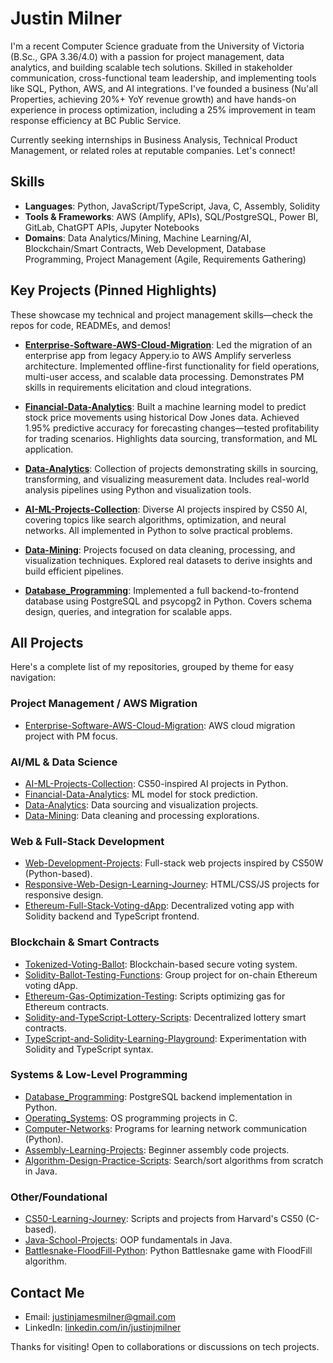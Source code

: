 # Justin Milner 

I'm a recent Computer Science graduate from the University of Victoria (B.Sc., GPA 3.36/4.0) with a passion for project management, data analytics, and building scalable tech solutions. Skilled in stakeholder communication, cross-functional team leadership, and implementing tools like SQL, Python, AWS, and AI integrations. I've founded a business (Nu'all Properties, achieving 20%+ YoY revenue growth) and have hands-on experience in process optimization, including a 25% improvement in team response efficiency at BC Public Service.

Currently seeking internships in Business Analysis, Technical Product Management, or related roles at reputable companies. Let's connect!

## Skills
- **Languages**: Python, JavaScript/TypeScript, Java, C, Assembly, Solidity
- **Tools & Frameworks**: AWS (Amplify, APIs), SQL/PostgreSQL, Power BI, GitLab, ChatGPT APIs, Jupyter Notebooks
- **Domains**: Data Analytics/Mining, Machine Learning/AI, Blockchain/Smart Contracts, Web Development, Database Programming, Project Management (Agile, Requirements Gathering)

## Key Projects (Pinned Highlights)
These showcase my technical and project management skills—check the repos for code, READMEs, and demos!

- **[Enterprise-Software-AWS-Cloud-Migration](https://github.com/justinjmilner/Enterprise-Software-AWS-Cloud-Migration)**: Led the migration of an enterprise app from legacy Appery.io to AWS Amplify serverless architecture. Implemented offline-first functionality for field operations, multi-user access, and scalable data processing. Demonstrates PM skills in requirements elicitation and cloud integrations.
  
- **[Financial-Data-Analytics](https://github.com/justinjmilner/Financial-Data-Analytics)**: Built a machine learning model to predict stock price movements using historical Dow Jones data. Achieved 1.95% predictive accuracy for forecasting changes—tested profitability for trading scenarios. Highlights data sourcing, transformation, and ML application.

- **[Data-Analytics](https://github.com/justinjmilner/Data-Analytics)**: Collection of projects demonstrating skills in sourcing, transforming, and visualizing measurement data. Includes real-world analysis pipelines using Python and visualization tools.

- **[AI-ML-Projects-Collection](https://github.com/justinjimilner/AI-ML-Projects-Collection)**: Diverse AI projects inspired by CS50 AI, covering topics like search algorithms, optimization, and neural networks. All implemented in Python to solve practical problems.

- **[Data-Mining](https://github.com/justinjmilner/Data-Mining)**: Projects focused on data cleaning, processing, and visualization techniques. Explored real datasets to derive insights and build efficient pipelines.

- **[Database_Programming](https://github.com/justinjmilner/Database_Programming)**: Implemented a full backend-to-frontend database using PostgreSQL and psycopg2 in Python. Covers schema design, queries, and integration for scalable apps.

## All Projects
Here's a complete list of my repositories, grouped by theme for easy navigation:

### Project Management / AWS Migration
- [Enterprise-Software-AWS-Cloud-Migration](https://github.com/justinjmilner/Enterprise-Software-AWS-Cloud-Migration): AWS cloud migration project with PM focus.

### AI/ML & Data Science
- [AI-ML-Projects-Collection](https://github.com/justinjmilner/AI-ML-Projects-Collection): CS50-inspired AI projects in Python.
- [Financial-Data-Analytics](https://github.com/justinjmilner/Financial-Data-Analytics): ML model for stock prediction.
- [Data-Analytics](https://github.com/justinjmilner/Data-Analytics): Data sourcing and visualization projects.
- [Data-Mining](https://github.com/justinjmilner/Data-Mining): Data cleaning and processing explorations.

### Web & Full-Stack Development
- [Web-Development-Projects](https://github.com/justinjmilner/Web-Development-Projects): Full-stack web projects inspired by CS50W (Python-based).
- [Responsive-Web-Design-Learning-Journey](https://github.com/justinjmilner/Responsive-Web-Design-Learning-Journey): HTML/CSS/JS projects for responsive design.
- [Ethereum-Full-Stack-Voting-dApp](https://github.com/justinjmilner/Ethereum-Full-Stack-Voting-dApp): Decentralized voting app with Solidity backend and TypeScript frontend.

### Blockchain & Smart Contracts
- [Tokenized-Voting-Ballot](https://github.com/justinjmilner/Tokenized-Voting-Ballot): Blockchain-based secure voting system.
- [Solidity-Ballot-Testing-Functions](https://github.com/justinjmilner/Solidity-Ballot-Testing-Functions): Group project for on-chain Ethereum voting dApp.
- [Ethereum-Gas-Optimization-Testing](https://github.com/justinjmilner/Ethereum-Gas-Optimization-Testing): Scripts optimizing gas for Ethereum contracts.
- [Solidity-and-TypeScript-Lottery-Scripts](https://github.com/justinjmilner/Solidity-and-TypeScript-Lottery-Scripts): Decentralized lottery smart contracts.
- [TypeScript-and-Solidity-Learning-Playground](https://github.com/justinjmilner/TypeScript-and-Solidity-Learning-Playground): Experimentation with Solidity and TypeScript syntax.

### Systems & Low-Level Programming
- [Database_Programming](https://github.com/justinjimilner/Database_Programming): PostgreSQL backend implementation in Python.
- [Operating_Systems](https://github.com/justinjimilner/Operating_Systems): OS programming projects in C.
- [Computer-Networks](https://github.com/justinjimilner/Computer-Networks): Programs for learning network communication (Python).
- [Assembly-Learning-Projects](https://github.com/justinjmilner/Assembly-Learning-Projects): Beginner assembly code projects.
- [Algorithm-Design-Practice-Scripts](https://github.com/justinjmilner/Algorithm-Design-Practice-Scripts): Search/sort algorithms from scratch in Java.

### Other/Foundational
- [CS50-Learning-Journey](https://github.com/justinjmilner/CS50-Learning-Journey): Scripts and projects from Harvard's CS50 (C-based).
- [Java-School-Projects](https://github.com/justinjmilner/Java-School-Projects): OOP fundamentals in Java.
- [Battlesnake-FloodFill-Python](https://github.com/justinjmilner/Battlesnake-FloodFill-Python): Python Battlesnake game with FloodFill algorithm.

## Contact Me
- Email: justinjamesmilner@gmail.com
- LinkedIn: [linkedin.com/in/justinjmilner](https://linkedin.com/in/justinjmilner)

Thanks for visiting! Open to collaborations or discussions on tech projects. 
